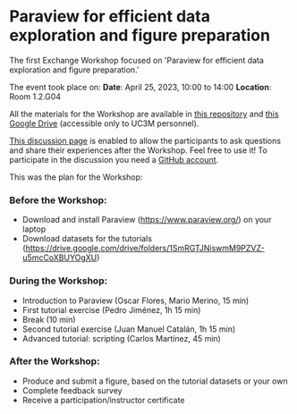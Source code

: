 # Paraview for efficient data exploration and figure preparation

The first Exchange Workshop focused on 'Paraview for efficient data exploration and figure preparation.'

The event took place on:
**Date**: April 25, 2023, 10:00 to 14:00 
**Location**: Room 1.2.G04

All the materials for the Workshop are available in [this repository](https://github.com/uc3m-aerospace/ExchangeWorkshop/tree/main/Paraview) and [this Google Drive](https://drive.google.com/drive/folders/1SmRGTJNiswmM9PZVZ-u5mcCoXBUYOgXU) (accessible only to UC3M personnel). 

[This discussion page](https://github.com/uc3m-aerospace/ExchangeWorkshop/discussions/categories/xw1-paraview) is enabled to allow the participants to ask questions and share their experiences after the Workshop. Feel free to use it! To participate in the discussion you need a [GitHub account](https://github.com/). 

This was the plan for the Workshop:

### Before the Workshop:
- Download and install Paraview (https://www.paraview.org/) on your laptop
- Download datasets for the tutorials (https://drive.google.com/drive/folders/1SmRGTJNiswmM9PZVZ-u5mcCoXBUYOgXU)
  
### During the Workshop:
- Introduction to Paraview (Oscar Flores, Mario Merino, 15 min)
- First tutorial exercise (Pedro Jiménez, 1h 15 min)
- Break (10 min)
- Second tutorial exercise (Juan Manuel Catalán, 1h 15 min)
- Advanced tutorial: scripting (Carlos Martínez, 45 min)
  
### After the Workshop:
- Produce and submit a figure, based on the tutorial datasets or your own
- Complete feedback survey
- Receive a participation/instructor certificate